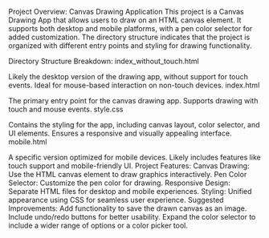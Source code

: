 Project Overview: Canvas Drawing Application
This project is a Canvas Drawing App that allows users to draw on an HTML canvas element. It supports both desktop and mobile platforms, with a pen color selector for added customization. The directory structure indicates that the project is organized with different entry points and styling for drawing functionality.

Directory Structure Breakdown:
index_without_touch.html

Likely the desktop version of the drawing app, without support for touch events.
Ideal for mouse-based interaction on non-touch devices.
index.html

The primary entry point for the canvas drawing app.
Supports drawing with touch and mouse events.
style.css

Contains the styling for the app, including canvas layout, color selector, and UI elements.
Ensures a responsive and visually appealing interface.
mobile.html

A specific version optimized for mobile devices.
Likely includes features like touch support and mobile-friendly UI.
Project Features:
Canvas Drawing: Use the HTML canvas element to draw graphics interactively.
Pen Color Selector: Customize the pen color for drawing.
Responsive Design: Separate HTML files for desktop and mobile experiences.
Styling: Unified appearance using CSS for seamless user experience.
Suggested Improvements:
Add functionality to save the drawn canvas as an image.
Include undo/redo buttons for better usability.
Expand the color selector to include a wider range of options or a color picker tool.
